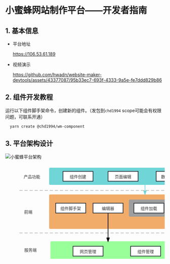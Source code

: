 # 小蜜蜂网站制作平台——开发者指南

## 1. 基本信息

* 平台地址

  <a href="https://106.53.61.189" target="_blank">https://106.53.61.189</a>


* 视频演示

  https://github.com/hwadn/website-maker-devtools/assets/43377087/95b33ec7-693f-4333-9a5e-fe7ddd829b86

## 2. 组件开发教程

  运行以下组件脚手架命令，创建新的组件。（发包到`chd1994` scope可能会有权限问题，可联系开通）

```sh
  yarn create @chd1994/wm-component
```

## 3. 平台架构设计

![小蜜蜂平台架构](https://github.com/hwadn/website-maker-devtools/assets/43377087/b7a95d6e-3505-4be8-a83d-183ef0ab116a)
<svg id="SvgjsSvg1175" width="831.7343358009102" height="515.4178664366176" xmlns="http://www.w3.org/2000/svg" version="1.1" xmlns:xlink="http://www.w3.org/1999/xlink" xmlns:svgjs="http://svgjs.com/svgjs"><defs id="SvgjsDefs1176"><pattern patternUnits="userSpaceOnUse" id="pattern_mark_0" width="300" height="300"><text x="150" y="100" fill="rgba(229,229,229,0.8)" font-size="18" transform="rotate(-45, 150, 150)" style="dominant-baseline: middle; text-anchor: middle;"></text></pattern><pattern patternUnits="userSpaceOnUse" id="pattern_mark_1" width="300" height="300"><text x="150" y="200" fill="rgba(229,229,229,0.8)" font-size="18" transform="rotate(-45, 150, 150)" style="dominant-baseline: middle; text-anchor: middle;"></text></pattern><marker id="SvgjsMarker1221" markerWidth="14" markerHeight="10" refX="10" refY="5" viewBox="0 0 14 10" orient="auto" markerUnits="userSpaceOnUse" stroke-dasharray="0,0"><path id="SvgjsPath1222" d="M0,0 L14,5 L0,10 L0,0" fill="#99ff99" stroke="#99ff99" stroke-width="1"></path></marker><marker id="SvgjsMarker1270" markerWidth="14" markerHeight="10" refX="10" refY="5" viewBox="0 0 14 10" orient="auto" markerUnits="userSpaceOnUse" stroke-dasharray="0,0"><path id="SvgjsPath1271" d="M0,0 L14,5 L0,10 L0,0" fill="#000000" stroke="#000000" stroke-width="1"></path></marker><marker id="SvgjsMarker1324" markerWidth="14" markerHeight="10" refX="10" refY="5" viewBox="0 0 14 10" orient="auto" markerUnits="userSpaceOnUse" stroke-dasharray="0,0"><path id="SvgjsPath1325" d="M0,0 L14,5 L0,10 L0,0" fill="#70d5d7" stroke="#70d5d7" stroke-width="1"></path></marker></defs><rect id="svgbackgroundid" width="831.7343358009102" height="515.4178664366176" fill="transparent"></rect><rect id="SvgjsRect1178" width="831.7343358009102" height="515.4178664366176" fill="url(#pattern_mark_0)"></rect><rect id="SvgjsRect1179" width="831.7343358009102" height="515.4178664366176" fill="url(#pattern_mark_1)"></rect><g id="SvgjsG1180" transform="translate(44.68469238281244,86.0395144034378)"><path id="SvgjsPath1181" d="M 0 10.5L 759 10.5" stroke-dasharray="10,6" stroke="rgba(136,136,136,1)" stroke-width="1" fill="none"></path><path id="SvgjsPath1182" d="M 0 0L 759 0L 759 21L 0 21Z" stroke="none" fill="none"></path></g><g id="SvgjsG1183" transform="translate(138.6061031123558,109.35828492264073)"><path id="SvgjsPath1184" d="M 0 4Q 0 0 4 0L 602.1776798466283 0Q 606.1776798466283 0 606.1776798466283 4L 606.1776798466283 104.4551607214695Q 606.1776798466283 108.4551607214695 602.1776798466283 108.4551607214695L 4 108.4551607214695Q 0 108.4551607214695 0 104.4551607214695Z" stroke="none" fill-opacity="1" fill="#f1ac6a"></path><g id="SvgjsG1185"><text id="SvgjsText1186" font-family="微软雅黑" text-anchor="middle" font-size="13px" width="587px" fill="#323232" font-weight="400" align="middle" lineHeight="125%" anchor="middle" family="微软雅黑" size="13px" weight="400" font-style="" opacity="1" y="43.60258036073475" transform="rotate(0)"></text></g></g><g id="SvgjsG1187" transform="translate(142.60610311235604,352.8454868344596)"><path id="SvgjsPath1188" d="M 0 4Q 0 0 4 0L 598.1776798466282 0Q 602.1776798466282 0 602.1776798466282 4L 602.1776798466282 109Q 602.1776798466282 113 598.1776798466282 113L 4 113Q 0 113 0 109Z" stroke="none" fill-opacity="1" fill="#9999ff"></path><g id="SvgjsG1189"><text id="SvgjsText1190" font-family="微软雅黑" text-anchor="middle" font-size="13px" width="583px" fill="#323232" font-weight="400" align="middle" lineHeight="125%" anchor="middle" family="微软雅黑" size="13px" weight="400" font-style="" opacity="1" y="45.875" transform="rotate(0)"></text></g></g><g id="SvgjsG1191" transform="translate(44.6846923828125,323.5757296327407)"><path id="SvgjsPath1192" d="M 0 10.5L 762.0496434180977 10.5" stroke-dasharray="10,6" stroke="rgba(136,136,136,1)" stroke-width="1" fill="none"></path><path id="SvgjsPath1193" d="M 0 0L 762.0496434180977 0L 762.0496434180977 21L 0 21Z" stroke="none" fill="none"></path></g><g id="SvgjsG1194" transform="translate(142.60610311235604,256.86575813572915)"><path id="SvgjsPath1195" d="M 0 4Q 0 0 4 0L 598.1776798466282 0Q 602.1776798466282 0 602.1776798466282 4L 602.1776798466282 58.47972869873047Q 602.1776798466282 62.47972869873047 598.1776798466282 62.47972869873047L 4 62.47972869873047Q 0 62.47972869873047 0 58.47972869873047Z" stroke="none" fill-opacity="1" fill="#99ff99"></path><g id="SvgjsG1196"><text id="SvgjsText1197" font-family="微软雅黑" text-anchor="middle" font-size="13px" width="583px" fill="#323232" font-weight="400" align="middle" lineHeight="125%" anchor="middle" family="微软雅黑" size="13px" weight="400" font-style="" opacity="1" y="20.614864349365234" transform="rotate(0)"></text></g></g><g id="SvgjsG1198" transform="translate(32,263.6056224850944)"><path id="SvgjsPath1199" d="M 0 0L 95 0L 95 40L 0 40Z" stroke="none" fill="none"></path><g id="SvgjsG1200"><text id="SvgjsText1201" font-family="微软雅黑" text-anchor="middle" font-size="13px" width="95px" fill="#323232" font-weight="400" align="middle" lineHeight="125%" anchor="middle" family="微软雅黑" size="13px" weight="400" font-style="" opacity="1" y="9.375" transform="rotate(0)"><tspan id="SvgjsTspan1202" dy="16.25" x="47.5"><tspan id="SvgjsTspan1203" style="">服务端</tspan></tspan></text></g></g><g id="SvgjsG1204" transform="translate(25,143.58586528337548)"><path id="SvgjsPath1205" d="M 0 0L 95 0L 95 40L 0 40Z" stroke="none" fill="none"></path><g id="SvgjsG1206"><text id="SvgjsText1207" font-family="微软雅黑" text-anchor="middle" font-size="13px" width="95px" fill="#323232" font-weight="400" align="middle" lineHeight="125%" anchor="middle" family="微软雅黑" size="13px" weight="400" font-style="" opacity="1" y="9.375" transform="rotate(0)"><tspan id="SvgjsTspan1208" dy="16.25" x="47.5"><tspan id="SvgjsTspan1209" style="">前端</tspan></tspan></text></g></g><g id="SvgjsG1210" transform="translate(277.36716790045494,136.72074388423493)"><path id="SvgjsPath1211" d="M 0 0L 95 0L 95 31L 0 31Z" stroke="rgba(33,41,48,1)" stroke-width="2" fill-opacity="1" fill="#ffffff"></path><g id="SvgjsG1212"><text id="SvgjsText1213" font-family="微软雅黑" text-anchor="middle" font-size="13px" width="75px" fill="#323232" font-weight="400" align="middle" lineHeight="125%" anchor="middle" family="微软雅黑" size="13px" weight="400" font-style="" opacity="1" y="4.875" transform="rotate(0)"><tspan id="SvgjsTspan1214" dy="16.25" x="47.5"><tspan id="SvgjsTspan1215" style="">编辑器</tspan></tspan></text></g></g><g id="SvgjsG1216" transform="translate(44.6846923828125,220.13221616331316)"><path id="SvgjsPath1217" d="M 0 10.5L 759 10.5" stroke-dasharray="10,6" stroke="rgba(136,136,136,1)" stroke-width="1" fill="none"></path><path id="SvgjsPath1218" d="M 0 0L 759 0L 759 21L 0 21Z" stroke="none" fill="none"></path></g><g id="SvgjsG1219"><path id="SvgjsPath1220" d="M443.6949430356701 319.3454868344596L443.6949430356701 336.0954868344596L443.6949430356701 336.0954868344596L443.6949430356701 350.2454868344596" stroke="#99ff99" stroke-width="2" fill="none" marker-end="url(#SvgjsMarker1221)"></path></g><g id="SvgjsG1223" transform="translate(33,387.8454868344596)"><path id="SvgjsPath1224" d="M 0 0L 95 0L 95 43L 0 43Z" stroke="none" fill="none"></path><g id="SvgjsG1225"><text id="SvgjsText1226" font-family="微软雅黑" text-anchor="middle" font-size="13px" width="95px" fill="#323232" font-weight="400" align="middle" lineHeight="125%" anchor="middle" family="微软雅黑" size="13px" weight="400" font-style="" opacity="1" y="10.875" transform="rotate(0)"><tspan id="SvgjsTspan1227" dy="16.25" x="47.5"><tspan id="SvgjsTspan1228" style="">数据库</tspan></tspan></text></g></g><g id="SvgjsG1229" transform="matrix(-1.8369701987210297e-16,-1,1,-1.8369701987210297e-16,414.8671569824219,447.87408447265625)"><path id="SvgjsPath1230" d="M 12.45 0L 74 0C 85.45454545454545 0 85.45454545454545 54 74 54L 12.45 54C -4.15 54 -4.15 0 12.45 0ZM 74 0C 62.75 0 62.75 54 74 54C 62.75 54 62.75 0 74 0" stroke="rgba(33,41,48,1)" stroke-width="2" fill-opacity="1" fill="#ffffff"></path><g id="SvgjsG1231"><text id="SvgjsText1232" font-family="微软雅黑" text-anchor="middle" font-size="13px" width="67px" fill="#323232" font-weight="400" align="middle" lineHeight="125%" anchor="middle" family="微软雅黑" size="13px" weight="400" font-style="" opacity="1" y="16.375" transform="rotate(0)"><tspan id="SvgjsTspan1233" dy="16.25" x="33.5"><tspan id="SvgjsTspan1234" style="">mysql</tspan></tspan></text></g></g><g id="SvgjsG1235" transform="translate(44.6846923828125,469.4178664366176)"><path id="SvgjsPath1236" d="M 0 10.5L 762.0496434180977 10.5" stroke-dasharray="10,6" stroke="rgba(136,136,136,1)" stroke-width="1" fill="none"></path><path id="SvgjsPath1237" d="M 0 0L 762.0496434180977 0L 762.0496434180977 21L 0 21Z" stroke="none" fill="none"></path></g><g id="SvgjsG1238" transform="translate(751.4999999999998,25)"><path id="SvgjsPath1239" d="M 0 4Q 0 0 4 0L 38 0Q 42 0 42 4L 42 290.3454868344596Q 42 294.3454868344596 38 294.3454868344596L 4 294.3454868344596Q 0 294.3454868344596 0 290.3454868344596Z" stroke="none" fill-opacity="1" fill="#ff9999"></path><g id="SvgjsG1240"><text id="SvgjsText1241" font-family="微软雅黑" text-anchor="middle" font-size="13px" width="22px" fill="#323232" font-weight="400" align="middle" lineHeight="125%" anchor="middle" family="微软雅黑" size="13px" weight="400" font-style="" opacity="1" y="112.04774341722981" transform="rotate(0)"><tspan id="SvgjsTspan1242" dy="16.25" x="21"><tspan id="SvgjsTspan1243" style="">权</tspan></tspan><tspan id="SvgjsTspan1244" dy="16.25" x="21"><tspan id="SvgjsTspan1245" style="">限</tspan></tspan><tspan id="SvgjsTspan1246" dy="16.25" x="21"><tspan id="SvgjsTspan1247" style="">控</tspan></tspan><tspan id="SvgjsTspan1248" dy="16.25" x="21"><tspan id="SvgjsTspan1249" style="">制</tspan></tspan></text></g></g><g id="SvgjsG1250" transform="translate(214.09747151783506,272.6056224850944)"><path id="SvgjsPath1251" d="M 0 0L 95 0L 95 31L 0 31Z" stroke="rgba(33,41,48,1)" stroke-width="2" fill-opacity="1" fill="#ffffff"></path><g id="SvgjsG1252"><text id="SvgjsText1253" font-family="微软雅黑" text-anchor="middle" font-size="13px" width="75px" fill="#323232" font-weight="400" align="middle" lineHeight="125%" anchor="middle" family="微软雅黑" size="13px" weight="400" font-style="" opacity="1" y="4.875" transform="rotate(0)"><tspan id="SvgjsTspan1254" dy="16.25" x="47.5"><tspan id="SvgjsTspan1255" style="">网页管理</tspan></tspan></text></g></g><g id="SvgjsG1256" transform="translate(396.1949430356701,272.6056224850944)"><path id="SvgjsPath1257" d="M 0 0L 95 0L 95 31L 0 31Z" stroke="rgba(33,41,48,1)" stroke-width="2" fill-opacity="1" fill="#ffffff"></path><g id="SvgjsG1258"><text id="SvgjsText1259" font-family="微软雅黑" text-anchor="middle" font-size="13px" width="75px" fill="#323232" font-weight="400" align="middle" lineHeight="125%" anchor="middle" family="微软雅黑" size="13px" weight="400" font-style="" opacity="1" y="4.875" transform="rotate(0)"><tspan id="SvgjsTspan1260" dy="16.25" x="47.5"><tspan id="SvgjsTspan1261" style="">组件管理</tspan></tspan></text></g></g><g id="SvgjsG1262" transform="translate(573.847471517835,272.6056224850944)"><path id="SvgjsPath1263" d="M 0 0L 95 0L 95 31L 0 31Z" stroke="rgba(33,41,48,1)" stroke-width="2" fill-opacity="1" fill="#ffffff"></path><g id="SvgjsG1264"><text id="SvgjsText1265" font-family="微软雅黑" text-anchor="middle" font-size="13px" width="75px" fill="#323232" font-weight="400" align="middle" lineHeight="125%" anchor="middle" family="微软雅黑" size="13px" weight="400" font-style="" opacity="1" y="4.875" transform="rotate(0)"><tspan id="SvgjsTspan1266" dy="16.25" x="47.5"><tspan id="SvgjsTspan1267" style="">用户管理</tspan></tspan></text></g></g><g id="SvgjsG1268"><path id="SvgjsPath1269" d="M324.86716790045494 168.72074388423493L324.86716790045494 212.74370190719884L324.86716790045494 212.74370190719884L324.86716790045494 255.16665993016272" stroke="#000000" stroke-width="2" fill="none" marker-end="url(#SvgjsMarker1270)"></path></g><g id="SvgjsG1272" transform="translate(159.36716790045494,136.72074388423493)"><path id="SvgjsPath1273" d="M 0 0L 95 0L 95 31L 0 31Z" stroke="rgba(33,41,48,1)" stroke-width="2" fill-opacity="1" fill="#ffffff"></path><g id="SvgjsG1274"><text id="SvgjsText1275" font-family="微软雅黑" text-anchor="middle" font-size="13px" width="75px" fill="#323232" font-weight="400" align="middle" lineHeight="125%" anchor="middle" family="微软雅黑" size="13px" weight="400" font-style="" opacity="1" y="4.875" transform="rotate(0)"><tspan id="SvgjsTspan1276" dy="16.25" x="47.5"><tspan id="SvgjsTspan1277" style="">组件脚手架</tspan></tspan></text></g></g><g id="SvgjsG1278" transform="translate(138.60610311235587,25)"><path id="SvgjsPath1279" d="M 0 4Q 0 0 4 0L 602.1776798466282 0Q 606.1776798466282 0 606.1776798466282 4L 606.1776798466282 50Q 606.1776798466282 54 602.1776798466282 54L 4 54Q 0 54 0 50Z" stroke="none" fill-opacity="1" fill="#70d5d7"></path><g id="SvgjsG1280"><text id="SvgjsText1281" font-family="微软雅黑" text-anchor="middle" font-size="13px" width="587px" fill="#323232" font-weight="400" align="middle" lineHeight="125%" anchor="middle" family="微软雅黑" size="13px" weight="400" font-style="" opacity="1" y="16.375" transform="rotate(0)"></text></g></g><g id="SvgjsG1282" transform="translate(36.889886071340186,32)"><path id="SvgjsPath1283" d="M 0 0L 95 0L 95 40L 0 40Z" stroke="none" fill="none"></path><g id="SvgjsG1284"><text id="SvgjsText1285" font-family="微软雅黑" text-anchor="middle" font-size="13px" width="95px" fill="#323232" font-weight="400" align="middle" lineHeight="125%" anchor="middle" family="微软雅黑" size="13px" weight="400" font-style="" opacity="1" y="9.375" transform="rotate(0)"><tspan id="SvgjsTspan1286" dy="16.25" x="47.5"><tspan id="SvgjsTspan1287" style="">产品功能</tspan></tspan></text></g></g><g id="SvgjsG1288" transform="translate(182.36716790045494,36.5)"><path id="SvgjsPath1289" d="M 0 0L 95 0L 95 31L 0 31Z" stroke="rgba(33,41,48,1)" stroke-width="2" fill-opacity="1" fill="#ffffff"></path><g id="SvgjsG1290"><text id="SvgjsText1291" font-family="微软雅黑" text-anchor="middle" font-size="13px" width="75px" fill="#323232" font-weight="400" align="middle" lineHeight="125%" anchor="middle" family="微软雅黑" size="13px" weight="400" font-style="" opacity="1" y="4.875" transform="rotate(0)"><tspan id="SvgjsTspan1292" dy="16.25" x="47.5"><tspan id="SvgjsTspan1293" style="">组件创建</tspan></tspan></text></g></g><g id="SvgjsG1294" transform="translate(390.8254754297195,125.22074388423493)"><path id="SvgjsPath1295" d="M 0 4Q 0 0 4 0L 338.2162170410156 0Q 342.2162170410156 0 342.2162170410156 4L 342.2162170410156 50Q 342.2162170410156 54 338.2162170410156 54L 4 54Q 0 54 0 50Z" stroke="none" fill-opacity="1" fill="#9e9e9e"></path><g id="SvgjsG1296"><text id="SvgjsText1297" font-family="微软雅黑" text-anchor="middle" font-size="13px" width="323px" fill="#323232" font-weight="400" align="middle" lineHeight="125%" anchor="middle" family="微软雅黑" size="13px" weight="400" font-style="" opacity="1" y="16.375" transform="rotate(0)"></text></g></g><g id="SvgjsG1298" transform="translate(514.4999999999998,177.73569031041177)"><path id="SvgjsPath1299" d="M 0 0L 95 0L 95 40L 0 40Z" stroke="none" fill="none"></path><g id="SvgjsG1300"><text id="SvgjsText1301" font-family="微软雅黑" text-anchor="middle" font-size="13px" width="95px" fill="#000000" font-weight="700" align="middle" lineHeight="125%" anchor="middle" family="微软雅黑" size="13px" weight="700" font-style="" opacity="1" y="9.375" transform="rotate(0)"><tspan id="SvgjsTspan1302" dy="16.25" x="47.5"><tspan id="SvgjsTspan1303" style="">WebContainer</tspan></tspan></text></g></g><g id="SvgjsG1304" transform="translate(406.5530515561777,136.72074388423493)"><path id="SvgjsPath1305" d="M 0 0L 95 0L 95 31L 0 31Z" stroke="rgba(33,41,48,1)" stroke-width="2" fill-opacity="1" fill="#ffffff"></path><g id="SvgjsG1306"><text id="SvgjsText1307" font-family="微软雅黑" text-anchor="middle" font-size="13px" width="75px" fill="#323232" font-weight="400" align="middle" lineHeight="125%" anchor="middle" family="微软雅黑" size="13px" weight="400" font-style="" opacity="1" y="4.875" transform="rotate(0)"><tspan id="SvgjsTspan1308" dy="16.25" x="47.5"><tspan id="SvgjsTspan1309" style="">组件加载</tspan></tspan></text></g></g><g id="SvgjsG1310" transform="translate(622.4469484438218,136.72074388423493)"><path id="SvgjsPath1311" d="M 0 0L 95 0L 95 31L 0 31Z" stroke="rgba(33,41,48,1)" stroke-width="2" fill-opacity="1" fill="#ffffff"></path><g id="SvgjsG1312"><text id="SvgjsText1313" font-family="微软雅黑" text-anchor="middle" font-size="13px" width="75px" fill="#323232" font-weight="400" align="middle" lineHeight="125%" anchor="middle" family="微软雅黑" size="13px" weight="400" font-style="" opacity="1" y="4.875" transform="rotate(0)"><tspan id="SvgjsTspan1314" dy="16.25" x="47.5"><tspan id="SvgjsTspan1315" style="">SSR</tspan></tspan></text></g></g><g id="SvgjsG1316" transform="translate(514.4999999999998,136.72074388423493)"><path id="SvgjsPath1317" d="M 0 0L 95 0L 95 31L 0 31Z" stroke="rgba(33,41,48,1)" stroke-width="2" fill-opacity="1" fill="#ffffff"></path><g id="SvgjsG1318"><text id="SvgjsText1319" font-family="微软雅黑" text-anchor="middle" font-size="13px" width="75px" fill="#323232" font-weight="400" align="middle" lineHeight="125%" anchor="middle" family="微软雅黑" size="13px" weight="400" font-style="" opacity="1" y="4.875" transform="rotate(0)"><tspan id="SvgjsTspan1320" dy="16.25" x="47.5"><tspan id="SvgjsTspan1321" style="">代码生成</tspan></tspan></text></g></g><g id="SvgjsG1322"><path id="SvgjsPath1323" d="M441.6949430356699 79L441.6949430356699 94.17914246132037L441.6949430356699 94.17914246132037L441.6949430356699 106.75828492264074" stroke="#70d5d7" stroke-width="2" fill="none" marker-end="url(#SvgjsMarker1324)"></path></g><g id="SvgjsG1326" transform="translate(324.867167900455,36.5)"><path id="SvgjsPath1327" d="M 0 0L 95 0L 95 31L 0 31Z" stroke="rgba(33,41,48,1)" stroke-width="2" fill-opacity="1" fill="#ffffff"></path><g id="SvgjsG1328"><text id="SvgjsText1329" font-family="微软雅黑" text-anchor="middle" font-size="13px" width="75px" fill="#323232" font-weight="400" align="middle" lineHeight="125%" anchor="middle" family="微软雅黑" size="13px" weight="400" font-style="" opacity="1" y="4.875" transform="rotate(0)"><tspan id="SvgjsTspan1330" dy="16.25" x="47.5"><tspan id="SvgjsTspan1331" style="">页面编辑</tspan></tspan></text></g></g><g id="SvgjsG1332" transform="translate(477,36.5)"><path id="SvgjsPath1333" d="M 0 0L 82.89611375281402 0L 82.89611375281402 31L 0 31Z" stroke="rgba(33,41,48,1)" stroke-width="2" fill-opacity="1" fill="#ffffff"></path><g id="SvgjsG1334"><text id="SvgjsText1335" font-family="微软雅黑" text-anchor="middle" font-size="13px" width="63px" fill="#323232" font-weight="400" align="middle" lineHeight="125%" anchor="middle" family="微软雅黑" size="13px" weight="400" font-style="" opacity="1" y="4.875" transform="rotate(0)"><tspan id="SvgjsTspan1336" dy="16.25" x="41.5"><tspan id="SvgjsTspan1337" style="">数据保存</tspan></tspan></text></g></g><g id="SvgjsG1338" transform="translate(614.25,36.5)"><path id="SvgjsPath1339" d="M 0 0L 82.89611375281402 0L 82.89611375281402 31L 0 31Z" stroke="rgba(33,41,48,1)" stroke-width="2" fill-opacity="1" fill="#ffffff"></path><g id="SvgjsG1340"><text id="SvgjsText1341" font-family="微软雅黑" text-anchor="middle" font-size="13px" width="63px" fill="#323232" font-weight="400" align="middle" lineHeight="125%" anchor="middle" family="微软雅黑" size="13px" weight="400" font-style="" opacity="1" y="4.875" transform="rotate(0)"><tspan id="SvgjsTspan1342" dy="16.25" x="41.5"><tspan id="SvgjsTspan1343" style="">在线预览</tspan></tspan></text></g></g></svg>
